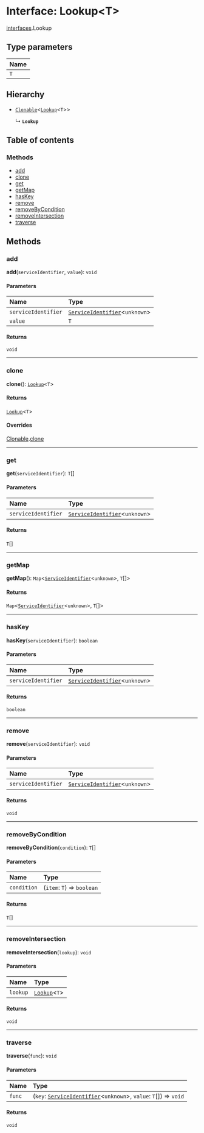 # Interface: Lookup\<T>

[interfaces](/auto-docs/fixed-layout-editor/modules/interfaces.md).Lookup

## Type parameters

| Name |
| :------ |
| `T` |

## Hierarchy

* [`Clonable`](/auto-docs/fixed-layout-editor/interfaces/interfaces.Clonable.md)<[`Lookup`](/auto-docs/fixed-layout-editor/interfaces/interfaces.Lookup.md)<`T`>>

  ↳ **`Lookup`**

## Table of contents

### Methods

* [add](/auto-docs/fixed-layout-editor/interfaces/interfaces.Lookup.md#add)
* [clone](/auto-docs/fixed-layout-editor/interfaces/interfaces.Lookup.md#clone)
* [get](/auto-docs/fixed-layout-editor/interfaces/interfaces.Lookup.md#get)
* [getMap](/auto-docs/fixed-layout-editor/interfaces/interfaces.Lookup.md#getmap)
* [hasKey](/auto-docs/fixed-layout-editor/interfaces/interfaces.Lookup.md#haskey)
* [remove](/auto-docs/fixed-layout-editor/interfaces/interfaces.Lookup.md#remove)
* [removeByCondition](/auto-docs/fixed-layout-editor/interfaces/interfaces.Lookup.md#removebycondition)
* [removeIntersection](/auto-docs/fixed-layout-editor/interfaces/interfaces.Lookup.md#removeintersection)
* [traverse](/auto-docs/fixed-layout-editor/interfaces/interfaces.Lookup.md#traverse)

## Methods

### add

**add**(`serviceIdentifier`, `value`): `void`

#### Parameters

| Name | Type |
| :------ | :------ |
| `serviceIdentifier` | [`ServiceIdentifier`](/auto-docs/fixed-layout-editor/types/interfaces.ServiceIdentifier.md)<`unknown`> |
| `value` | `T` |

#### Returns

`void`

***

### clone

**clone**(): [`Lookup`](/auto-docs/fixed-layout-editor/interfaces/interfaces.Lookup.md)<`T`>

#### Returns

[`Lookup`](/auto-docs/fixed-layout-editor/interfaces/interfaces.Lookup.md)<`T`>

#### Overrides

[Clonable](/auto-docs/fixed-layout-editor/interfaces/interfaces.Clonable.md).[clone](/auto-docs/fixed-layout-editor/interfaces/interfaces.Clonable.md#clone)

***

### get

**get**(`serviceIdentifier`): `T`\[]

#### Parameters

| Name | Type |
| :------ | :------ |
| `serviceIdentifier` | [`ServiceIdentifier`](/auto-docs/fixed-layout-editor/types/interfaces.ServiceIdentifier.md)<`unknown`> |

#### Returns

`T`\[]

***

### getMap

**getMap**(): `Map`<[`ServiceIdentifier`](/auto-docs/fixed-layout-editor/types/interfaces.ServiceIdentifier.md)<`unknown`>, `T`\[]>

#### Returns

`Map`<[`ServiceIdentifier`](/auto-docs/fixed-layout-editor/types/interfaces.ServiceIdentifier.md)<`unknown`>, `T`\[]>

***

### hasKey

**hasKey**(`serviceIdentifier`): `boolean`

#### Parameters

| Name | Type |
| :------ | :------ |
| `serviceIdentifier` | [`ServiceIdentifier`](/auto-docs/fixed-layout-editor/types/interfaces.ServiceIdentifier.md)<`unknown`> |

#### Returns

`boolean`

***

### remove

**remove**(`serviceIdentifier`): `void`

#### Parameters

| Name | Type |
| :------ | :------ |
| `serviceIdentifier` | [`ServiceIdentifier`](/auto-docs/fixed-layout-editor/types/interfaces.ServiceIdentifier.md)<`unknown`> |

#### Returns

`void`

***

### removeByCondition

**removeByCondition**(`condition`): `T`\[]

#### Parameters

| Name | Type |
| :------ | :------ |
| `condition` | (`item`: `T`) => `boolean` |

#### Returns

`T`\[]

***

### removeIntersection

**removeIntersection**(`lookup`): `void`

#### Parameters

| Name | Type |
| :------ | :------ |
| `lookup` | [`Lookup`](/auto-docs/fixed-layout-editor/interfaces/interfaces.Lookup.md)<`T`> |

#### Returns

`void`

***

### traverse

**traverse**(`func`): `void`

#### Parameters

| Name | Type |
| :------ | :------ |
| `func` | (`key`: [`ServiceIdentifier`](/auto-docs/fixed-layout-editor/types/interfaces.ServiceIdentifier.md)<`unknown`>, `value`: `T`\[]) => `void` |

#### Returns

`void`
